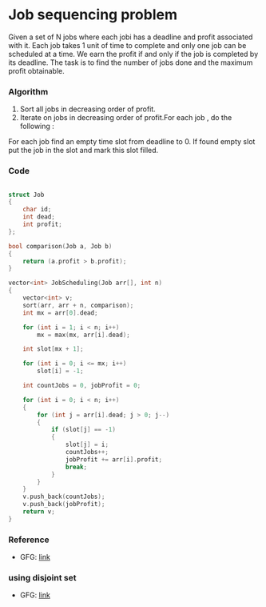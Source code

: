 # Job sequencing problem

Given a set of N jobs where each jobi has a deadline and profit associated with it. Each job takes 1 unit of time to complete and only one job can be scheduled at a time. We earn the profit if and only if the job is completed by its deadline. The task is to find the number of jobs done and the maximum profit obtainable.

### Algorithm

1. Sort all jobs in decreasing order of profit.
2. Iterate on jobs in decreasing order of profit.For each job , do the following :

For each job find an empty time slot from deadline to 0. If found empty slot put the job in the slot and mark this slot filled.

### Code

```cpp

struct Job
{
    char id;
    int dead;
    int profit;
};

bool comparison(Job a, Job b)
{
    return (a.profit > b.profit);
}

vector<int> JobScheduling(Job arr[], int n)
{
    vector<int> v;
    sort(arr, arr + n, comparison);
    int mx = arr[0].dead;

    for (int i = 1; i < n; i++)
        mx = max(mx, arr[i].dead);

    int slot[mx + 1];

    for (int i = 0; i <= mx; i++)
        slot[i] = -1;

    int countJobs = 0, jobProfit = 0;

    for (int i = 0; i < n; i++)
    {
        for (int j = arr[i].dead; j > 0; j--)
        {
            if (slot[j] == -1)
            {
                slot[j] = i;
                countJobs++;
                jobProfit += arr[i].profit;
                break;
            }
        }
    }
    v.push_back(countJobs);
    v.push_back(jobProfit);
    return v;
}
```

### Reference

- GFG: [link](https://www.geeksforgeeks.org/job-sequencing-problem/)

### using disjoint set
- GFG: [link](https://www.geeksforgeeks.org/job-sequencing-using-disjoint-set-union/)

